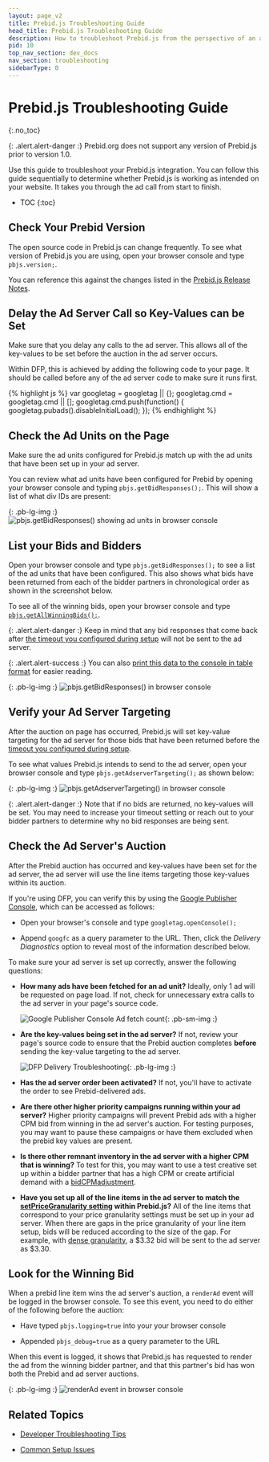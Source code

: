 ```yaml
---
layout: page_v2
title: Prebid.js Troubleshooting Guide
head_title: Prebid.js Troubleshooting Guide
description: How to troubleshoot Prebid.js from the perspective of an ad call from start to finish.
pid: 10
top_nav_section: dev_docs
nav_section: troubleshooting
sidebarType: 0
---
```




# Prebid.js Troubleshooting Guide
{:.no_toc}

{: .alert.alert-danger :}
Prebid.org does not support any version of Prebid.js prior to version 1.0.

Use this guide to troubleshoot your Prebid.js integration. You can follow this guide sequentially to determine whether Prebid.js is working as intended on your website. It takes you through the ad call from start to finish.

* TOC
{:toc}

## Check Your Prebid Version

The open source code in Prebid.js can change frequently. To see what version of Prebid.js you are using, open your browser console and type `pbjs.version;`.

You can reference this against the changes listed in the [Prebid.js Release Notes](https://github.com/prebid/Prebid.js/releases).

## Delay the Ad Server Call so Key-Values can be Set

Make sure that you delay any calls to the ad server. This allows all of the key-values to be set before the auction in the ad server occurs.

Within DFP, this is achieved by adding the following code to your page.  It should be called before any of the ad server code to make sure it runs first.

{% highlight js %}
var googletag = googletag || {};
googletag.cmd = googletag.cmd || [];
googletag.cmd.push(function() {
     googletag.pubads().disableInitialLoad();
});
{% endhighlight %}

## Check the Ad Units on the Page

Make sure the ad units configured for Prebid.js match up with the ad units that have been set up in your ad server.

You can review what ad units have been configured for Prebid by opening your browser console and typing `pbjs.getBidResponses();`. This will show a list of what div IDs are present:

{: .pb-lg-img :}
![pbjs.getBidResponses() showing ad units in browser console]({{site.github.url}}/assets/images/overview/prebid-troubleshooting-guide/ad-units.png "pbjs.getBidResponses() showing ad units in browser console")

## List your Bids and Bidders

Open your browser console and type `pbjs.getBidResponses();` to see a list of the ad units that have been configured.  This also shows what bids have been returned from each of the bidder partners in chronological order as shown in the screenshot below.

To see all of the winning bids, open your browser console and type [`pbjs.getAllWinningBids();`]({{site.baseurl}}/dev-docs/publisher-api-reference.html#module_pbjs.getAllWinningBids).

{: .alert.alert-danger :}
Keep in mind that any bid responses that come back after [the timeout you configured during setup]({{site.github.url}}/dev-docs/getting-started.html#set-the-ad-server-timeout) will not be sent to the ad server.

{: .alert.alert-success :}
You can also [print this data to the console in table format]({{site.baseurl}}/dev-docs/troubleshooting-tips.html#see-all-bids-in-the-console) for easier reading.

{: .pb-lg-img :}
![pbjs.getBidResponses() in browser console]({{site.github.url}}/assets/images/overview/prebid-troubleshooting-guide/bids.png "pbjs.getBidResponses()")

## Verify your Ad Server Targeting

After the auction on page has occurred, Prebid.js will set key-value targeting for the ad server for those bids that have been returned before the [timeout you configured during setup]({{site.github.url}}/dev-docs/getting-started.html#set-the-ad-server-timeout).

To see what values Prebid.js intends to send to the ad server, open your browser console and type `pbjs.getAdserverTargeting();` as shown below:

{: .pb-lg-img :}
![pbjs.getAdserverTargeting() in browser console]({{site.github.url}}/assets/images/overview/prebid-troubleshooting-guide/ad-server-target.png "pbjs.getAdserverTargeting()")

{: .alert.alert-danger :}
Note that if no bids are returned, no key-values will be set. You may need to increase your timeout setting or reach out to your bidder partners to determine why no bid responses are being sent.

## Check the Ad Server's Auction

After the Prebid auction has occurred and key-values have been set for the ad server, the ad server will use the line items targeting those key-values within its auction.

If you're using DFP, you can verify this by using the [Google Publisher Console](https://support.google.com/dfp_sb/answer/2462712?hl=en), which can be accessed as follows:

+ Open your browser's console and type `googletag.openConsole();`

+ Append `googfc` as a query parameter to the URL.  Then, click the *Delivery Diagnostics* option to reveal most of the information described below.

To make sure your ad server is set up correctly, answer the following questions:

+ **How many ads have been fetched for an ad unit?** Ideally, only 1 ad will be requested on page load. If not, check for unnecessary extra calls to the ad server in your page's source code.  

  ![Google Publisher Console Ad fetch count]({{site.github.url}}/assets/images/overview/prebid-troubleshooting-guide/ad-server-1.png "Google Publisher Console Ad fetch count"){: .pb-sm-img :}

+ **Are the key-values being set in the ad server?** If not, review your page's source code to ensure that the Prebid auction completes **before** sending the key-value targeting to the ad server.  

  ![DFP Delivery Troubleshooting]({{site.github.url}}/assets/images/overview/prebid-troubleshooting-guide/ad-server-2.png "DFP Delivery Troubleshooting"){: .pb-lg-img :}

+ **Has the ad server order been activated?** If not, you'll have to activate the order to see Prebid-delivered ads.

+ **Are there other higher priority campaigns running within your ad server?** Higher priority campaigns will prevent Prebid ads with a higher CPM bid from winning in the ad server's auction. For testing purposes, you may want to pause these campaigns or have them excluded when the prebid key values are present.

+ **Is there other remnant inventory in the ad server with a higher CPM that is winning?** To test for this, you may want to use a test creative set up within a bidder partner that has a high CPM or create artificial demand with a [bidCPMadjustment]({{site.github.url}}/dev-docs/publisher-api-reference.html#module_pbjs.bidderSettings).

+ **Have you set up all of the line items in the ad server to match the [setPriceGranularity setting]({{site.github.url}}/dev-docs/examples/custom-price-buckets.html) within Prebid.js?**  All of the line items that correspond to your price granularity settings must be set up in your ad server.  When there are gaps in the price granularity of your line item setup, bids will be reduced according to the size of the gap.  For example, with [dense granularity]({{site.github.url}}/dev-docs/publisher-api-reference.html#dense-granularity), a $3.32 bid will be sent to the ad server as $3.30.

## Look for the Winning Bid

When a prebid line item wins the ad server's auction, a `renderAd` event will be logged in the browser console. To see this event, you need to do either of the following before the auction:

+ Have typed `pbjs.logging=true` into your your browser console

+ Appended `pbjs_debug=true` as a query parameter to the URL

When this event is logged, it shows that Prebid.js has requested to render the ad from the winning bidder partner, and that this partner's bid has won both the Prebid and ad server auctions.

{: .pb-lg-img :}
![renderAd event in browser console]({{site.github.url}}/assets/images/overview/prebid-troubleshooting-guide/render-ad.png "renderAd event in browser console")

## Related Topics

+ [Developer Troubleshooting Tips]({{site.github.url}}/dev-docs/troubleshooting-tips.html)

+ [Common Setup Issues]({{site.github.url}}/dev-docs/common-issues.html)


